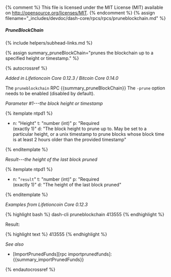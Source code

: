 {% comment %}
This file is licensed under the MIT License (MIT) available on
http://opensource.org/licenses/MIT.
{% endcomment %}
{% assign filename="_includes/devdoc/dash-core/rpcs/rpcs/pruneblockchain.md" %}

##### PruneBlockChain
{% include helpers/subhead-links.md %}

<!-- __ -->

{% assign summary_pruneBlockChain="prunes the blockchain up to a specified height or timestamp." %}

{% autocrossref %}

*Added in Lifetioncoin Core 0.12.3 / Bitcoin Core 0.14.0*

The `pruneblockchain` RPC {{summary_pruneBlockChain}} The `-prune` option needs to be enabled (disabled by default).

*Parameter #1---the block height or timestamp*

{% itemplate ntpd1 %}
- n: "Height"
  t: "number (int)"
  p: "Required<br>(exactly 1)"
  d: "The block height to prune up to. May be set to a particular height, or a unix timestamp to prune blocks whose block time is at least 2 hours older than the provided timestamp"

{% enditemplate %}

*Result---the height of the last block pruned*

{% itemplate ntpd1 %}
- n: "`result`"
  t: "number (int)"
  p: "Required<br>(exactly 1)"
  d: "The height of the last block pruned"

{% enditemplate %}

*Examples from Lifetioncoin Core 0.12.3*

{% highlight bash %}
dash-cli pruneblockchain 413555
{% endhighlight %}

Result:

{% highlight text %}
413555
{% endhighlight %}

*See also*

* [ImportPrunedFunds][rpc importprunedfunds]: {{summary_importPrunedFunds}}

{% endautocrossref %}
